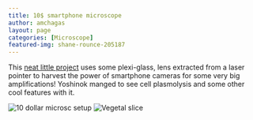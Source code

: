 ```yaml
---
title: 10$ smartphone microscope
author: amchagas
layout: page
categories: [Microscope]
featured-img: shane-rounce-205187
---
```

This [neat little project](http://www.instructables.com/id/10-Smartphone-to-digital-microscope-conversion/%20how%20to%20use%20a%20smartphone%20for%20big%20amplifications) uses some plexi-glass, lens extracted from a laser pointer to harvest the power of smartphone cameras for some very big amplifications! Yoshinok manged to see cell plasmolysis and some other cool features with it.

<span class="embed-youtube" style="text-align:center; display: block;"></span>

<img src="https://i2.wp.com/www.instructables.com/files/deriv/FPD/UWFL/HMNNFTF0/FPDUWFLHMNNFTF0.MEDIUM.jpg?w=800" alt="10 dollar microsc setup" data-recalc-dims="1" />

<img src="https://i2.wp.com/www.instructables.com/files/deriv/FX0/QLMO/HMMF5O43/FX0QLMOHMMF5O43.MEDIUM.jpg?w=800" alt="Vegetal slice" data-recalc-dims="1" />
